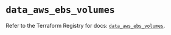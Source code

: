 # `data_aws_ebs_volumes`

Refer to the Terraform Registry for docs: [`data_aws_ebs_volumes`](https://registry.terraform.io/providers/hashicorp/aws/6.2.0/docs/data-sources/ebs_volumes).
